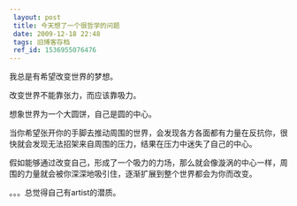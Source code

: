 ```yaml
---
 layout: post
 title: 今天想了一个很哲学的问题
 date: 2009-12-18 22:48
 tags: 旧博客存档
 ref_id: 1536955076476
---
```

我总是有希望改变世界的梦想。

改变世界不能靠张力，而应该靠吸力。

想象世界为一个大圆饼，自己是圆的中心。

当你希望张开你的手脚去推动周围的世界，会发现各方各面都有力量在反抗你，很快就会发现无法招架来自周围的压力，结果在压力中迷失了自己的中心。

假如能够通过改变自己，形成了一个吸力的力场，那么就会像漩涡的中心一样，周围的力量就会被你深深地吸引住，逐渐扩展到整个世界都会为你而改变。

。。。总觉得自己有artist的潜质。

